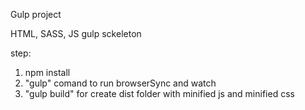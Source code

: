 Gulp project

HTML, SASS, JS gulp sckeleton 

step:

1. npm install
2. "gulp" comand to run browserSync and watch
3. "gulp build" for create dist folder with minified js and minified css
